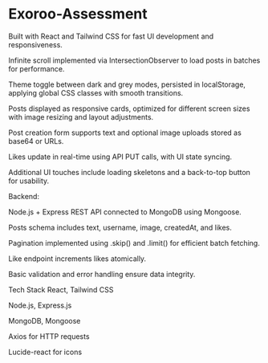 # Exoroo-Assessment


Built with React and Tailwind CSS for fast UI development and responsiveness.

Infinite scroll implemented via IntersectionObserver to load posts in batches for performance.

Theme toggle between dark and grey modes, persisted in localStorage, applying global CSS classes with smooth transitions.

Posts displayed as responsive cards, optimized for different screen sizes with image resizing and layout adjustments.

Post creation form supports text and optional image uploads stored as base64 or URLs.

Likes update in real-time using API PUT calls, with UI state syncing.

Additional UI touches include loading skeletons and a back-to-top button for usability.

Backend:

Node.js + Express REST API connected to MongoDB using Mongoose.

Posts schema includes text, username, image, createdAt, and likes.

Pagination implemented using .skip() and .limit() for efficient batch fetching.

Like endpoint increments likes atomically.

Basic validation and error handling ensure data integrity.

Tech Stack
React, Tailwind CSS

Node.js, Express.js

MongoDB, Mongoose

Axios for HTTP requests

Lucide-react for icons
